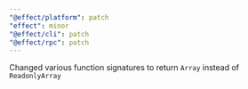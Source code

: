 ```yaml
---
"@effect/platform": patch
"effect": minor
"@effect/cli": patch
"@effect/rpc": patch
---
```


Changed various function signatures to return `Array` instead of `ReadonlyArray`
